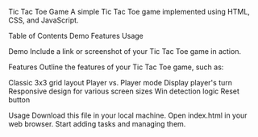 Tic Tac Toe Game
A simple Tic Tac Toe game implemented using HTML, CSS, and JavaScript.

Table of Contents
Demo
Features
Usage

Demo
Include a link or screenshot of your Tic Tac Toe game in action.

Features
Outline the features of your Tic Tac Toe game, such as:

Classic 3x3 grid layout
Player vs. Player mode
Display player's turn
Responsive design for various screen sizes
Win detection logic
Reset button

Usage
Download this file in your local machine.
Open index.html in your web browser.
Start adding tasks and managing them.
